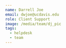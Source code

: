 ```yaml
---
name: Darrell Joe
email: dwjoe@ucdavis.edu
role: Client Support
image: /media/team/dj_pic
tags:
  - helpdesk
  - team
---
```

